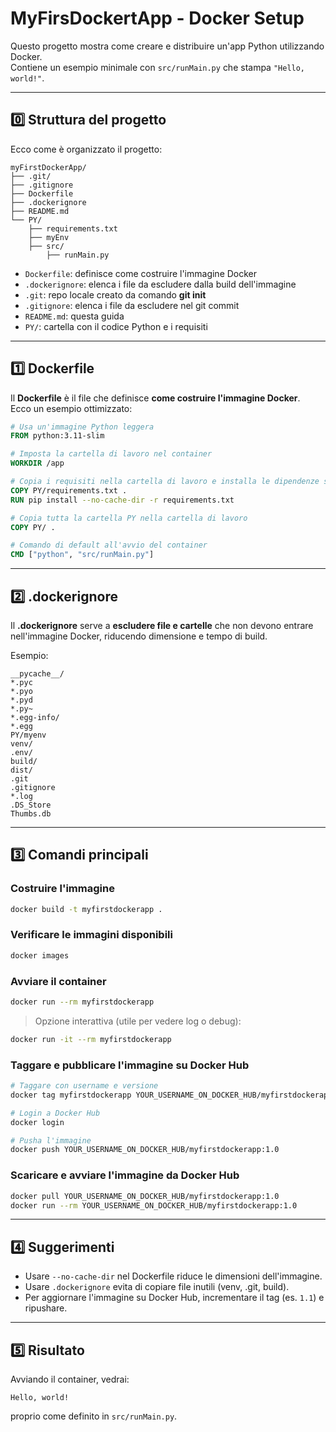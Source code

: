 # MyFirsDockertApp - Docker Setup

Questo progetto mostra come creare e distribuire un'app Python utilizzando Docker.  
Contiene un esempio minimale con `src/runMain.py` che stampa `"Hello, world!"`.

---


## 0️⃣ Struttura del progetto

Ecco come è organizzato il progetto:
```
myFirstDockerApp/
├── .git/
├── .gitignore
├── Dockerfile
├── .dockerignore
├── README.md
└── PY/
    ├── requirements.txt
    ├── myEnv
    ├── src/
        ├── runMain.py
```
- `Dockerfile`: definisce come costruire l'immagine Docker
- `.dockerignore`: elenca i file da escludere dalla build dell'immagine
- `.git`: repo locale creato da comando **git init**
- `.gitignore`: elenca i file da escludere nel git commit
- `README.md`: questa guida
- `PY/`: cartella con il codice Python e i requisiti

---

## 1️⃣ Dockerfile

Il **Dockerfile** è il file che definisce **come costruire l'immagine Docker**.  
Ecco un esempio ottimizzato:

```dockerfile
# Usa un'immagine Python leggera
FROM python:3.11-slim

# Imposta la cartella di lavoro nel container
WORKDIR /app

# Copia i requisiti nella cartella di lavoro e installa le dipendenze senza cache pip
COPY PY/requirements.txt .
RUN pip install --no-cache-dir -r requirements.txt

# Copia tutta la cartella PY nella cartella di lavoro
COPY PY/ .

# Comando di default all'avvio del container
CMD ["python", "src/runMain.py"]
```

---

## 2️⃣ .dockerignore

Il **.dockerignore** serve a **escludere file e cartelle** che non devono entrare nell'immagine Docker, riducendo dimensione e tempo di build.

Esempio:

```dockerignore
__pycache__/
*.pyc
*.pyo
*.pyd
*.py~
*.egg-info/
*.egg
PY/myenv
venv/
.env/
build/
dist/
.git
.gitignore
*.log
.DS_Store
Thumbs.db
```

---

## 3️⃣ Comandi principali

### Costruire l'immagine
```bash
docker build -t myfirstdockerapp .
```

### Verificare le immagini disponibili
```bash
docker images
```

### Avviare il container
```bash
docker run --rm myfirstdockerapp
```

> Opzione interattiva (utile per vedere log o debug):
```bash
docker run -it --rm myfirstdockerapp
```

### Taggare e pubblicare l'immagine su Docker Hub
```bash
# Taggare con username e versione
docker tag myfirstdockerapp YOUR_USERNAME_ON_DOCKER_HUB/myfirstdockerapp:1.0

# Login a Docker Hub
docker login

# Pusha l'immagine
docker push YOUR_USERNAME_ON_DOCKER_HUB/myfirstdockerapp:1.0
```

### Scaricare e avviare l'immagine da Docker Hub
```bash
docker pull YOUR_USERNAME_ON_DOCKER_HUB/myfirstdockerapp:1.0
docker run --rm YOUR_USERNAME_ON_DOCKER_HUB/myfirstdockerapp:1.0
```

---

## 4️⃣ Suggerimenti

- Usare `--no-cache-dir` nel Dockerfile riduce le dimensioni dell'immagine.  
- Usare `.dockerignore` evita di copiare file inutili (venv, .git, build).  
- Per aggiornare l'immagine su Docker Hub, incrementare il tag (es. `1.1`) e ripushare.  

---

## 5️⃣ Risultato

Avviando il container, vedrai:
```
Hello, world!
```
proprio come definito in `src/runMain.py`.

